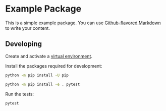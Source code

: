 # Example Package

This is a simple example package. You can use [Github-flavored Markdown](https://guides.github.com/features/mastering-markdown/) to write your content.

## Developing

Create and activate a [virtual environment](https://packaging.python.org/tutorials/installing-packages/#creating-and-using-virtual-environments).

Install the packages required for development:

```sh
python -m pip install -U pip

python -m pip install -e . pytest
```

Run the tests:

```sh
pytest
```
